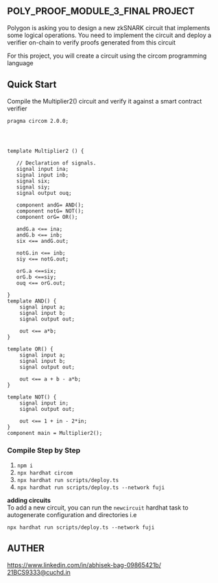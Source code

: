 ## POLY_PROOF_MODULE_3_FINAL PROJECT


Polygon is asking you to design a new zkSNARK circuit that implements some logical operations. You need to implement the circuit and deploy a verifier on-chain to verify proofs generated from this circuit

For this project, you will create a circuit using the circom programming language

## Quick Start
Compile the Multiplier2() circuit and verify it against a smart contract verifier

```
pragma circom 2.0.0;




template Multiplier2 () {  

   // Declaration of signals.  
   signal input ina;  
   signal input inb; 
   signal six;
   signal siy; 
   signal output ouq;  

   component andG= AND();
   component notG= NOT();
   component orG= OR();

   andG.a <== ina;
   andG.b <== inb;
   six <== andG.out;

   notG.in <== inb;
   siy <== notG.out;

   orG.a <==six;
   orG.b <==siy;
   ouq <== orG.out;

}
template AND() {
    signal input a;
    signal input b;
    signal output out;

    out <== a*b;
}

template OR() {
    signal input a;
    signal input b;
    signal output out;

    out <== a + b - a*b;
}

template NOT() {
    signal input in;
    signal output out;

    out <== 1 + in - 2*in;
}
component main = Multiplier2();
```


### Compile Step by Step 

1. `npm i` 
2. `npx hardhat circom`
3.  `npx hardhat run scripts/deploy.ts`
4.   `npx hardhat run scripts/deploy.ts --network fuji`



**adding circuits**   
To add a new circuit, you can run the `newcircuit` hardhat task to autogenerate configuration and directories i.e  
```
npx hardhat run scripts/deploy.ts --network fuji
```

## AUTHER
https://www.linkedin.com/in/abhisek-bag-09865421b/
21BCS9333@cuchd.in
